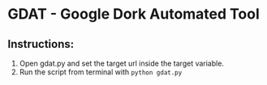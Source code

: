 # GDAT - Google Dork Automated Tool

## Instructions:
1. Open gdat.py and set the target url inside the target variable.
2. Run the script from terminal with ```python gdat.py ```
